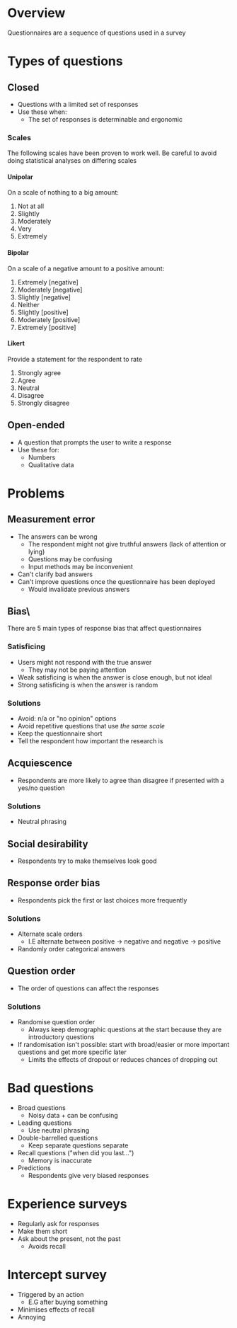 # Overview
Questionnaires are a sequence of questions used in a survey

# Types of questions
## Closed
- Questions with a limited set of responses
- Use these when:
	- The set of responses is determinable and ergonomic

### Scales
The following scales have been proven to work well. Be careful to avoid doing statistical analyses on differing scales
#### Unipolar
On a scale of nothing to a big amount:
1. Not at all
2. Slightly
3. Moderately
4. Very
5. Extremely

#### Bipolar
On a scale of a negative amount to a positive amount:
1. Extremely \[negative]
2. Moderately \[negative]
3. Slightly \[negative]
4. Neither
5. Slightly \[positive]
6. Moderately \[positive]
7. Extremely \[positive]

#### Likert
Provide a statement for the respondent to rate
1. Strongly agree
2. Agree
3. Neutral
4. Disagree
5. Strongly disagree

## Open-ended
- A question that prompts the user to write a response
- Use these for:
	- Numbers
	- Qualitative data

# Problems
## Measurement error
- The answers can be wrong
	- The respondent might not give truthful answers (lack of attention or lying)
	- Questions may be confusing
	- Input methods may be inconvenient
- Can't clarify bad answers
- Can't improve questions once the questionnaire has been deployed
	- Would invalidate previous answers


## Bias\
There are 5 main types of response bias that affect questionnaires

### Satisficing
- Users might not respond with the true answer
	- They may not be paying attention
- Weak satisficing is when the answer is close enough, but not ideal
- Strong satisficing is when the answer is random

### Solutions
- Avoid: n/a or "no opinion" options
- Avoid repetitive questions that use *the same scale*
- Keep the questionnaire short
- Tell the respondent how important the research is

## Acquiescence
- Respondents are more likely to agree than disagree if presented with a yes/no question

### Solutions
- Neutral phrasing

## Social desirability
- Respondents try to make themselves look good

## Response order bias
- Respondents pick the first or last choices more frequently

### Solutions
- Alternate scale orders
	- I.E alternate between positive -> negative and negative -> positive
- Randomly order categorical answers

## Question order
- The order of questions can affect the responses

### Solutions
- Randomise question order
	- Always keep demographic questions at the start because they are introductory questions
- If randomisation isn't possible: start with broad/easier or more important questions and get more specific later
	- Limits the effects of dropout or reduces chances of dropping out

# Bad questions
- Broad questions
	- Noisy data + can be confusing
- Leading questions
	- Use neutral phrasing
- Double-barrelled questions
	- Keep separate questions separate
- Recall questions ("when did you last...")
	- Memory is inaccurate
- Predictions
	- Respondents give very biased responses

# Experience surveys
- Regularly ask for responses
- Make them short
- Ask about the present, not the past
	- Avoids recall

# Intercept survey
- Triggered by an action
	- E.G after buying something
- Minimises effects of recall
- Annoying
